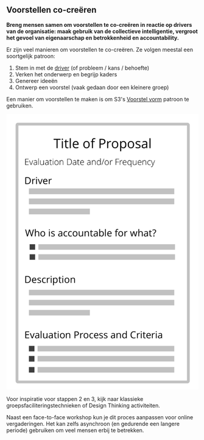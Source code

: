 ## Voorstellen co-creëren

**Breng mensen samen om voorstellen te co-creëren in reactie op drivers van de organisatie: maak gebruik van de collectieve intelligentie, vergroot het gevoel van eigenaarschap en betrokkenheid en accountability.**

Er zijn veel manieren om voorstellen te co-creëren. Ze volgen meestal een soortgelijk patroon:

1. Stem in met de [driver](glossary:organizational-driver) (of probleem / kans / behoefte)
2. Verken het onderwerp en begrijp kaders
3. Genereer ideeën
4. Ontwerp een voorstel (vaak gedaan door een kleinere groep)

Een manier om voorstellen te maken is om S3's [Voorstel vorm](section:proposal-forming) patroon te gebruiken.

![Een format voor voorstellen](img/templates/proposal-template.png)

Voor inspiratie voor stappen 2 en 3, kijk naar klassieke groepsfaciliteringstechnieken of Design Thinking activiteiten.

Naast een face-to-face workshop kun je dit proces aanpassen voor online vergaderingen. Het kan zelfs asynchroon (en gedurende een langere periode) gebruiken om veel mensen erbij te betrekken.